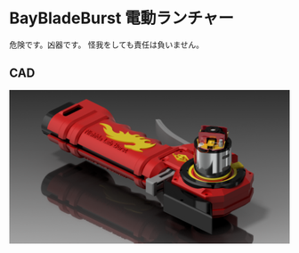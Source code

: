 # BayBladeBurst 電動ランチャー
危険です。凶器です。
怪我をしても責任は負いません。  
  
## CAD
![Launcher](https://github.com/calm0815/BayBladeLauncher/blob/master/rendering/finalassy.png)
